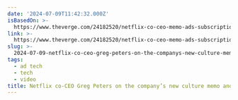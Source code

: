 ```yaml
---
date: '2024-07-09T11:42:32.000Z'
isBasedOn: >-
  https://www.theverge.com/24182520/netflix-co-ceo-memo-ads-subscription-price-decoder-podcast-interview
link: >-
  https://www.theverge.com/24182520/netflix-co-ceo-memo-ads-subscription-price-decoder-podcast-interview
slug: >-
  2024-07-09-netflix-co-ceo-greg-peters-on-the-companys-new-culture-memo-and-ad-ambitio
tags:
  - ad tech
  - tech
  - video
title: Netflix co-CEO Greg Peters on the company’s new culture memo and ad ambitio
---
```

 
